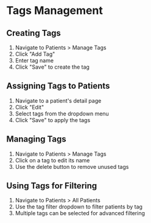 # Tags Management

## Creating Tags

1. Navigate to Patients > Manage Tags
2. Click "Add Tag"
3. Enter tag name
4. Click "Save" to create the tag

## Assigning Tags to Patients

1. Navigate to a patient's detail page
2. Click "Edit"
3. Select tags from the dropdown menu
4. Click "Save" to apply the tags

## Managing Tags

1. Navigate to Patients > Manage Tags
2. Click on a tag to edit its name
3. Use the delete button to remove unused tags

## Using Tags for Filtering

1. Navigate to Patients > All Patients
2. Use the tag filter dropdown to filter patients by tag
3. Multiple tags can be selected for advanced filtering